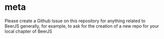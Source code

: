 meta
====

Please create a Github Issue on this repository for anything related to BeerJS generally,
for example, to ask for the creation of a new repo for your local chapter of BeerJS
